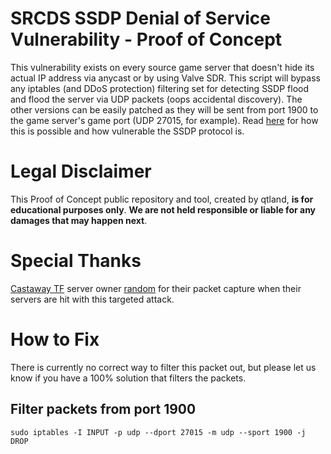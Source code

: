 # SRCDS SSDP Denial of Service Vulnerability - Proof of Concept
This vulnerability exists on every source game server that doesn't hide its actual IP address via anycast or by using Valve SDR. This script will bypass any iptables (and DDoS protection) filtering set for detecting SSDP flood and flood the server via UDP packets (oops accidental discovery). The other versions can be easily patched as they will be sent from port 1900 to the game server's game port (UDP 27015, for example). Read [here](https://blog.cloudflare.com/ssdp-100gbps/#the-amplification) for how this is possible and how vulnerable the SSDP protocol is.

# Legal Disclaimer
This Proof of Concept public repository and tool, created by qtland, **is for educational purposes only**. **We are not held responsible or liable for any damages that may happen next**.

# Special Thanks
[Castaway TF](https://castaway.tf) server owner [random](https://steamcommunity.com/profiles/76561198076403312) for their packet capture when their servers are hit with this targeted attack.

# How to Fix
There is currently no correct way to filter this packet out, but please let us know if you have a 100% solution that filters the packets.

## Filter packets from port 1900
```
sudo iptables -I INPUT -p udp --dport 27015 -m udp --sport 1900 -j DROP
```
